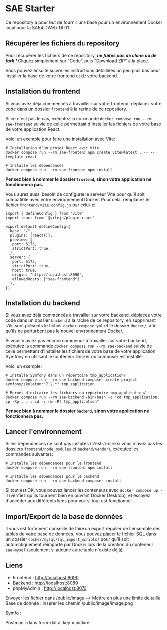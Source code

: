 # SAE Starter
Ce repository a pour but de fournir une base pour un environnement Docker local pour la SAE4.DWeb-DI.01.

## Récupérer les fichiers du repository

Pour récupérer les fichiers de ce repository, ***ne faites pas de clone ou de fork !*** Cliquez simplement sur "Code", puis "Download ZIP" à la place.

Vous pouvez ensuite suivre les instructions détaillées un peu plus bas pour installer la base de votre frontend et de votre backend.

## Installation du frontend

Si vous avez déjà commencés à travailler sur votre frontend, déplacez votre code dans un dossier `frontend` à la racine de ce repository.

Si ce n'est pas le cas, exécutez la commande `docker compose run --rm sae-frontend` suivie de celle permettant d'installer les fichiers de votre base de votre application React.

Voici un exemple pour faire une installation avec Vite:
```
# Installation d'un projet React avec Vite
docker compose run --rm sae-frontend npm create vite@latest . -- --template react

# Installe les dépendances
docker compose run --rm sae-frontend npm install
```

**Pensez bien à nommer le dossier `frontend`, sinon votre application ne fonctionnera pas.**

Vous aurez aussi besoin de configurer le serveur Vite pour qu'il soit compatible avec votre environnement Docker. Pour cela, remplacez le fichier `frontend/vite.config.js` par celui-ci:
```
import { defineConfig } from 'vite'
import react from '@vitejs/plugin-react'

export default defineConfig({
  base: "/",
  plugins: [react()],
  preview: {
   port: 5173,
   strictPort: true,
  },
  server: {
   port: 5173,
   strictPort: true,
   host: true,
   origin: "http://localhost:8090",
   allowedHosts: ["sae-frontend"]
  },
});
```

## Installation du backend

Si vous avez déjà commencés à travailler sur votre backend, déplacez votre code dans un dossier `backend` à la racine de ce repository, en supprimant s'ils sont présents le fichier `docker-compose.yml` et le dossier `docker/`, afin qu'ils ne perturbent pas le nouvel environnement Docker.

Si vous n'aviez pas encore commencé à travailler sur votre backend, exécutez la commande `docker compose run --rm sae-backend` suivie de celle permettant d'installer les fichiers de votre base de votre application Symfony en utilisant le conteneur Docker où composer est installé:

Voici un exemple:
```
# Installe Symfony dans un répertoire tmp_application/
docker compose run --rm sae-backend composer create-project symfony/skeleton:"7.2.*" tmp_application

# Permet d'extraire les fichiers du répertoire tmp_application/
docker compose run --rm sae-backend /bin/bash -c "cd tmp_application; cp -Rp . ..; cd -; rm -Rf tmp_application"
```

**Pensez bien à nommer le dossier `backend`, sinon votre application ne fonctionnera pas.**

## Lancer l'environnement
Si les dépendances ne sont pas installés (c'est-à-dire si vous n'avez pas les dossiers `frontend/node_modules` et `backend/vendor`), exécutez les commandes suivantes:
```
# Installe les dépendances pour le frontend
docker compose run --rm sae-frontend npm install

# Installe les dépendances pour le backend
docker compose run --rm sae-backend composer install
```

Si tout est OK, vous pouvez lancer les conteneurs avec `docker compose up -d` (vérifiez qu'ils tournent bien en ouvrant Docker Desktop), et essayez d'accéder aux différents liens pour voir si tout est fonctionnel.

## Import/Export de la base de données
Il vous est fortement conseillé de faire un export régulier de l'ensemble des tables de votre base de données. Vous pouvez placer le fichier SQL dans un dossier `docker/mysql/sql_import_scripts/` pour qu'il soit automatiquement réimporté par Docker lors de la création du conteneur `sae-mysql` (seulement si aucune autre table n'existe déjà).

## Liens
- Frontend : [http://localhost:8090](http://localhost:8090)
- Backend : [http://localhost:8080](http://localhost:8080)
- phpMyAdmin : [http://localhost:8070](http://localhost:8070)






Envoyer les fichier dans /public/image --> Mettre en plus une limite de taille  
Base de donnée : inserer les chemin /public/image/image.png 

Symfo : 

Postman : dans form-dat a: key = picture






